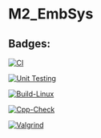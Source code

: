 # M2_EmbSys

## Badges:
[![CI](https://github.com/surendrakumar3010/M2_EmbSys/actions/workflows/main.yml/badge.svg)](https://github.com/surendrakumar3010/M2_EmbSys/actions/workflows/main.yml)

[![Unit Testing](https://github.com/surendrakumar3010/M2_EmbSys/actions/workflows/Unit.yml/badge.svg)](https://github.com/surendrakumar3010/M2_EmbSys/actions/workflows/Unit.yml)

[![Build-Linux](https://github.com/surendrakumar3010/M2_EmbSys/actions/workflows/Build.yml/badge.svg)](https://github.com/surendrakumar3010/M2_EmbSys/actions/workflows/Build.yml)

[![Cpp-Check](https://github.com/surendrakumar3010/M2_EmbSys/actions/workflows/Cpp.yml/badge.svg)](https://github.com/surendrakumar3010/M2_EmbSys/actions/workflows/Cpp.yml)

[![Valgrind](https://github.com/surendrakumar3010/M2_EmbSys/actions/workflows/Val.yml/badge.svg)](https://github.com/surendrakumar3010/M2_EmbSys/actions/workflows/Val.yml)
